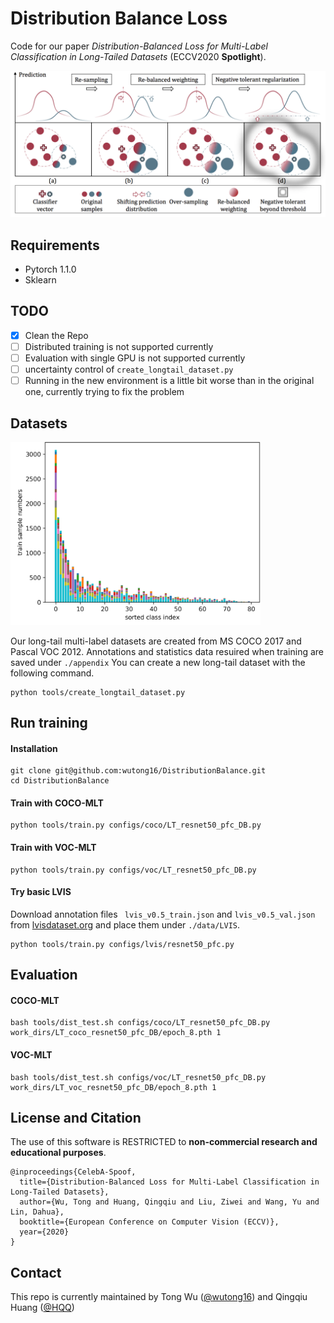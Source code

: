 # Distribution Balance Loss

Code for our paper *Distribution-Balanced Loss for Multi-Label Classification in Long-Tailed Datasets* (ECCV2020 **Spotlight**).

<img src='./assets/intro.png' width=800>

## Requirements
* Pytorch 1.1.0
* Sklearn

## TODO
- [x] Clean the Repo
- [ ] Distributed training is not supported currently
- [ ] Evaluation with single GPU is not supported currently
- [ ] uncertainty control of `create_longtail_dataset.py`
- [ ] Running in the new environment is a little bit worse than in the original one, currently trying to fix the problem

## Datasets

<img src='./assets/dataset.png' width=400>

Our long-tail multi-label datasets are created from MS COCO 2017 and Pascal VOC 2012. Annotations and statistics data resuired when training are saved under `./appendix`
You can create a new long-tail dataset with the following command. 
```
python tools/create_longtail_dataset.py
```

## Run training
#### Installation
```
git clone git@github.com:wutong16/DistributionBalance.git
cd DistributionBalance
```
#### Train with COCO-MLT
```
python tools/train.py configs/coco/LT_resnet50_pfc_DB.py 
```
#### Train with VOC-MLT
```
python tools/train.py configs/voc/LT_resnet50_pfc_DB.py 
```

#### Try basic LVIS
Download annotation files ` lvis_v0.5_train.json` and `lvis_v0.5_val.json` from [lvisdataset.org](https://www.lvisdataset.org/dataset) and place them under `./data/LVIS`.
```
python tools/train.py configs/lvis/resnet50_pfc.py 
```
## Evaluation

#### COCO-MLT

```
bash tools/dist_test.sh configs/coco/LT_resnet50_pfc_DB.py work_dirs/LT_coco_resnet50_pfc_DB/epoch_8.pth 1
```
#### VOC-MLT

```
bash tools/dist_test.sh configs/voc/LT_resnet50_pfc_DB.py work_dirs/LT_voc_resnet50_pfc_DB/epoch_8.pth 1
```

## License and Citation
The use of this software is RESTRICTED to **non-commercial research and educational purposes**.
```
@inproceedings{CelebA-Spoof,
  title={Distribution-Balanced Loss for Multi-Label Classification in Long-Tailed Datasets},
  author={Wu, Tong and Huang, Qingqiu and Liu, Ziwei and Wang, Yu and Lin, Dahua},
  booktitle={European Conference on Computer Vision (ECCV)},
  year={2020}
}
```

## Contact

This repo is currently maintained by Tong Wu ([@wutong16](https://github.com/wutong16)) and Qingqiu Huang ([@HQQ](https://github.com/hqqasw))
